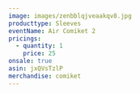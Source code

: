 ```yaml
---
image: images/zenbblqjveaakqv8.jpg
producttype: Sleeves
eventName: Air Comiket 2
pricings:
  - quantity: 1
    price: 25
onsale: true
asin: jxQVsTzlP
merchandise: comiket
---
```

